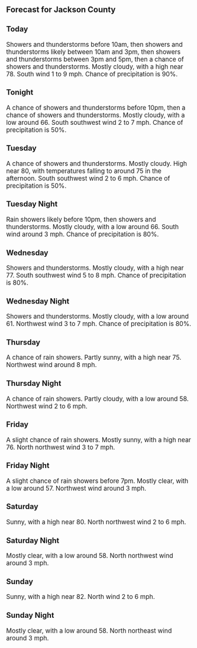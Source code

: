 <div>
   <h2>Forecast for Jackson County</h2>
   <p>
      <div style="font-size:120%">
         <h3>Today</h3>Showers and thunderstorms before 10am, then showers and thunderstorms likely between 10am and 3pm, then showers and thunderstorms
         between 3pm and 5pm, then a chance of showers and thunderstorms. Mostly cloudy, with a high near 78. South wind 1 to 9 mph.
         Chance of precipitation is 90%.<br></div>
   </p>
   <p>
      <div style="font-size:120%">
         <h3>Tonight</h3>A chance of showers and thunderstorms before 10pm, then a chance of showers and thunderstorms. Mostly cloudy, with a low around
         66. South southwest wind 2 to 7 mph. Chance of precipitation is 50%.<br></div>
   </p>
   <p>
      <div style="font-size:120%">
         <h3>Tuesday</h3>A chance of showers and thunderstorms. Mostly cloudy. High near 80, with temperatures falling to around 75 in the afternoon.
         South southwest wind 2 to 6 mph. Chance of precipitation is 50%.<br></div>
   </p>
   <p>
      <div style="font-size:120%">
         <h3>Tuesday Night</h3>Rain showers likely before 10pm, then showers and thunderstorms. Mostly cloudy, with a low around 66. South wind around 3
         mph. Chance of precipitation is 80%.<br></div>
   </p>
   <p>
      <div style="font-size:120%">
         <h3>Wednesday</h3>Showers and thunderstorms. Mostly cloudy, with a high near 77. South southwest wind 5 to 8 mph. Chance of precipitation is
         80%.<br></div>
   </p>
   <p>
      <div style="font-size:120%">
         <h3>Wednesday Night</h3>Showers and thunderstorms. Mostly cloudy, with a low around 61. Northwest wind 3 to 7 mph. Chance of precipitation is 80%.<br></div>
   </p>
   <p>
      <div style="font-size:120%">
         <h3>Thursday</h3>A chance of rain showers. Partly sunny, with a high near 75. Northwest wind around 8 mph.<br></div>
   </p>
   <p>
      <div style="font-size:120%">
         <h3>Thursday Night</h3>A chance of rain showers. Partly cloudy, with a low around 58. Northwest wind 2 to 6 mph.<br></div>
   </p>
   <p>
      <div style="font-size:120%">
         <h3>Friday</h3>A slight chance of rain showers. Mostly sunny, with a high near 76. North northwest wind 3 to 7 mph.<br></div>
   </p>
   <p>
      <div style="font-size:120%">
         <h3>Friday Night</h3>A slight chance of rain showers before 7pm. Mostly clear, with a low around 57. Northwest wind around 3 mph.<br></div>
   </p>
   <p>
      <div style="font-size:120%">
         <h3>Saturday</h3>Sunny, with a high near 80. North northwest wind 2 to 6 mph.<br></div>
   </p>
   <p>
      <div style="font-size:120%">
         <h3>Saturday Night</h3>Mostly clear, with a low around 58. North northwest wind around 3 mph.<br></div>
   </p>
   <p>
      <div style="font-size:120%">
         <h3>Sunday</h3>Sunny, with a high near 82. North wind 2 to 6 mph.<br></div>
   </p>
   <p>
      <div style="font-size:120%">
         <h3>Sunday Night</h3>Mostly clear, with a low around 58. North northeast wind around 3 mph.<br></div>
   </p>
</div>